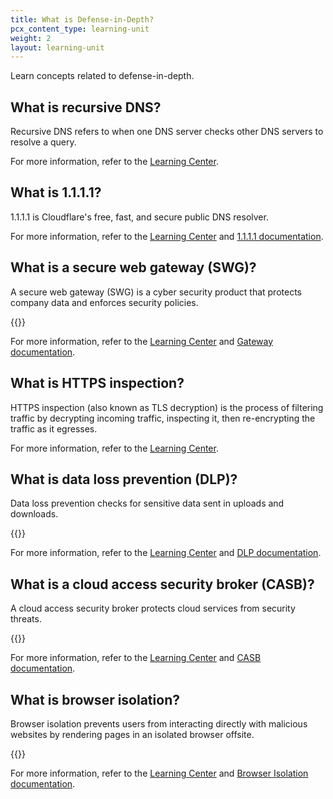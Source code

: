 ```yaml
---
title: What is Defense-in-Depth?
pcx_content_type: learning-unit
weight: 2
layout: learning-unit
---
```


Learn concepts related to defense-in-depth.

## What is recursive DNS?

Recursive DNS refers to when one DNS server checks other DNS servers to resolve a query.

For more information, refer to the [Learning Center](https://www.cloudflare.com/learning/dns/what-is-recursive-dns/).

## What is 1.1.1.1?

1.1.1.1 is Cloudflare's free, fast, and secure public DNS resolver.

For more information, refer to the [Learning Center](https://www.cloudflare.com/learning/dns/what-is-1.1.1.1/) and [1.1.1.1 documentation](/1.1.1.1/).

## What is a secure web gateway (SWG)?

A secure web gateway (SWG) is a cyber security product that protects company data and enforces security policies.

{{<glossary-definition term_id="Cloudflare Gateway" prepend="Cloudflare's secure web gateway is called Gateway. ">}}

For more information, refer to the [Learning Center](https://www.cloudflare.com/learning/access-management/what-is-a-secure-web-gateway/) and [Gateway documentation](/cloudflare-one/policies/gateway/).

## What is HTTPS inspection?

HTTPS inspection (also known as TLS decryption) is the process of filtering traffic by decrypting incoming traffic, inspecting it, then re-encrypting the traffic as it egresses.

For more information, refer to the [Learning Center](https://www.cloudflare.com/learning/security/what-is-https-inspection/).

## What is data loss prevention (DLP)?

Data loss prevention checks for sensitive data sent in uploads and downloads.

{{<glossary-definition term_id="Cloudflare Data Loss Prevention (DLP)">}}

For more information, refer to the [Learning Center](https://www.cloudflare.com/learning/access-management/what-is-dlp/) and [DLP documentation](/cloudflare-one/policies/data-loss-prevention/).

## What is a cloud access security broker (CASB)?

A cloud access security broker protects cloud services from security threats.

{{<glossary-definition term_id="Cloudflare CASB">}}

For more information, refer to the [Learning Center](https://www.cloudflare.com/learning/access-management/what-is-a-casb/) and [CASB documentation](/cloudflare-one/applications/scan-apps/).

## What is browser isolation?

Browser isolation prevents users from interacting directly with malicious websites by rendering pages in an isolated browser offsite.

{{<glossary-definition term_id="Cloudflare Browser Isolation">}}

For more information, refer to the [Learning Center](https://www.cloudflare.com/learning/access-management/what-is-a-casb/) and [Browser Isolation documentation](/cloudflare-one/policies/browser-isolation/).
